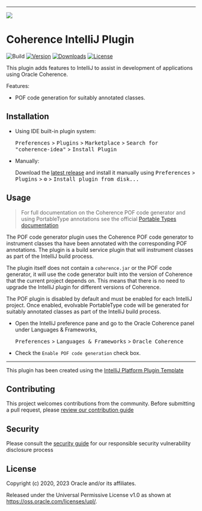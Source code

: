 <!--

  Copyright (c) 2020, 2021 Oracle and/or its affiliates.

  Licensed under the Universal Permissive License v 1.0 as shown at
  https://oss.oracle.com/licenses/upl.

-->

-----
<img src=https://oracle.github.io/coherence/assets/images/logo-red.png><img>

# Coherence IntelliJ Plugin

![Build](https://github.com/oracle/coherence-idea-plugin/workflows/Build/badge.svg)
[![Version](https://img.shields.io/jetbrains/plugin/v/com.oracle.coherence.coherence-idea.svg)](https://plugins.jetbrains.com/plugin/com.oracle.coherence.coherence-idea)
[![Downloads](https://img.shields.io/jetbrains/plugin/d/com.oracle.coherence.coherence-idea.svg)](https://plugins.jetbrains.com/plugin/com.oracle.coherence.coherence-idea)
[![License](http://img.shields.io/badge/license-UPL%201.0-blue.svg)](https://oss.oracle.com/licenses/upl/)

<!-- Plugin description -->
This plugin adds features to IntelliJ to assist in development of applications using Oracle Coherence.

Features:

* POF code generation for suitably annotated classes.

## Installation

- Using IDE built-in plugin system:
  
  <kbd>Preferences</kbd> > <kbd>Plugins</kbd> > <kbd>Marketplace</kbd> > <kbd>Search for "coherence-idea"</kbd> >
  <kbd>Install Plugin</kbd>
  
- Manually:

  Download the [latest release](https://github.com/oracle/coherence-idea-plugin/releases/latest) and install it manually using
  <kbd>Preferences</kbd> > <kbd>Plugins</kbd> > <kbd>⚙️</kbd> > <kbd>Install plugin from disk...</kbd>

## Usage

> For full documentation on the Coherence POF code generator and using PortableType annotations
> see the official [Portable Types documentation](https://coherence.community/20.12/docs/#/docs/core/04_portable_types)

The POF code generator plugin uses the Coherence POF code generator to instrument classes tha have been annotated with
the corresponding POF annotations. The plugin is a build service plugin that will instrument classes as part of the
IntelliJ build process.

The plugin itself does not contain a `coherence.jar` or the POF code generator, it 
will use the code generator built into the version of Coherence that the current project depends on. 
This means that there is no need to upgrade the IntelliJ plugin for different versions of Coherence. 

The POF plugin is disabled by default and must be enabled for each IntelliJ project.
Once enabled, evolvable PortableType code will be generated for suitably annotated classes as part of 
the IntelliJ build process.

* Open the IntelliJ preference pane and go to the Oracle Coherence panel under Languages & Frameworks,
  
  <kbd>Preferences</kbd> > <kbd>Languages & Frameworks</kbd> > <kbd>Oracle Coherence</kbd>

* Check the `Enable POF code generation` check box.  
                            

<!-- Plugin description end -->

---
This plugin has been created using the 
[IntelliJ Platform Plugin Template](https://github.com/JetBrains/intellij-platform-plugin-template)

## Contributing

This project welcomes contributions from the community. Before submitting a pull request, please [review our contribution guide](./CONTRIBUTING.md)

## Security

Please consult the [security guide](./SECURITY.md) for our responsible security vulnerability disclosure process

## License

Copyright (c) 2020, 2023 Oracle and/or its affiliates.

Released under the Universal Permissive License v1.0 as shown at
<https://oss.oracle.com/licenses/upl/>.
